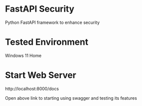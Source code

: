 # FastAPI Security
Python FastAPI framework to enhance security

# Tested Environment
Windows 11 Home

# Start Web Server
http://localhost:8000/docs

Open above link to starting using swagger and testing its features
